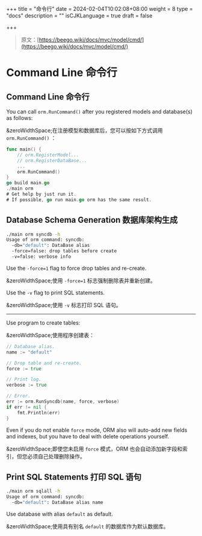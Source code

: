 +++
title = "命令行"
date = 2024-02-04T10:02:08+08:00
weight = 8
type = "docs"
description = ""
isCJKLanguage = true
draft = false

+++

> 原文：[https://beego.wiki/docs/mvc/model/cmd/](https://beego.wiki/docs/mvc/model/cmd/)

# Command Line 命令行



## Command Line 命令行

You can call `orm.RunCommand()` after you registered models and database(s) as follows:

&zeroWidthSpace;在注册模型和数据库后，您可以按如下方式调用 `orm.RunCommand()` ：

```go
func main() {
	// orm.RegisterModel...
	// orm.RegisterDataBase...
	...
	orm.RunCommand()
}
go build main.go
./main orm
# Get help by just run it.
# If possible, go run main.go orm has the same result.
```

## Database Schema Generation 数据库架构生成

```bash
./main orm syncdb -h
Usage of orm command: syncdb:
  -db="default": DataBase alias
  -force=false: drop tables before create
  -v=false: verbose info
```

Use the `-force=1` flag to force drop tables and re-create.

&zeroWidthSpace;使用 `-force=1` 标志强制删除表并重新创建。

Use the `-v` flag to print SQL statements.

&zeroWidthSpace;使用 `-v` 标志打印 SQL 语句。

------

Use program to create tables:

&zeroWidthSpace;使用程序创建表：

```go
// Database alias.
name := "default"

// Drop table and re-create.
force := true

// Print log.
verbose := true

// Error.
err := orm.RunSyncdb(name, force, verbose)
if err != nil {
	fmt.Println(err)
}
```

Even if you do not enable `force` mode, ORM also will auto-add new fields and indexes, but you have to deal with delete operations yourself.

&zeroWidthSpace;即使您未启用 `force` 模式，ORM 也会自动添加新字段和索引，但您必须自己处理删除操作。

## Print SQL Statements 打印 SQL 语句

```bash
./main orm sqlall -h
Usage of orm command: syncdb:
  -db="default": DataBase alias name
```

Use database with alias `default` as default.

&zeroWidthSpace;使用具有别名 `default` 的数据库作为默认数据库。